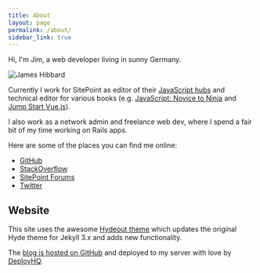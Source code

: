 ```yaml
---
title: About
layout: page
permalink: /about/
sidebar_link: true
---
```


Hi, I'm Jim, a web developer living in sunny Germany.

![James Hibbard](https://hibbard.eu/jim.jpg)

Currently I work for SitePoint as editor of their [JavaScript hubs](https://www.sitepoint.com/learning-hubs/) and technical editor for various books (e.g. [JavaScript: Novice to Ninja](https://www.sitepoint.com/premium/books/javascript-novice-to-ninja-2nd-edition) and [Jump Start Vue.js](https://www.sitepoint.com/premium/books/jump-start-vue-js/)).

I also work as a network admin and freelance web dev, where I spend a fair bit of my time working on Rails apps.

Here are some of the places you can find me online:

- [GitHub](https://github.com/jameshibbard)
- [StackOverflow](https://stackoverflow.com/users/1136887/james-hibbard)
- [SitePoint Forums](https://www.sitepoint.com/community/u/James_Hibbard)
- [Twitter](https://twitter.com/jchibbard)

## Website

This site uses the awesome [Hydeout theme](https://github.com/fongandrew/hydeout) which updates the original Hyde theme for Jekyll 3.x and adds new functionality.

The [blog is hosted on GitHub](https://github.com/jameshibbard/blog) and deployed to my server with love by [DeployHQ](https://www.deployhq.com/).
